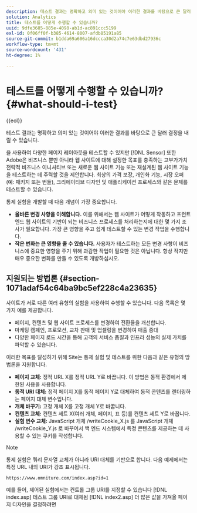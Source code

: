 ```yaml
---
description: 테스트 결과는 명확하고 의미 있는 것이어야 이러한 결과를 바탕으로 큰 달러 결정을 내릴 수 있습니다.
solution: Analytics
title: 테스트를 어떻게 수행할 수 있습니까?
uuid: 9dfe3685-885e-4098-ab1d-ac891ccc5199
exl-id: 0f06ff0f-b385-4614-8007-afdb85191a85
source-git-commit: b1dda69a606a16dccca30d2a74c7e63dbd27936c
workflow-type: tm+mt
source-wordcount: '431'
ht-degree: 1%

---
```


# 테스트를 어떻게 수행할 수 있습니까?{#what-should-i-test}

{{eol}}

테스트 결과는 명확하고 의미 있는 것이어야 이러한 결과를 바탕으로 큰 달러 결정을 내릴 수 있습니다.

을 사용하여 다양한 페이지 레이아웃을 테스트할 수 있지만 [!DNL Sensor] 또한 Adobe은 비즈니스 뿐만 아니라 웹 사이트에 대해 설정한 목표를 충족하는 고부가가치 전략적 비즈니스 이니셔티브 또는 새로운 웹 사이트 기능 또는 재설계된 웹 사이트 기능을 테스트하는 데 주력할 것을 제안합니다. 최상의 가격 보장, 개인화 기능, 시장 오퍼(예: 패키지 또는 번들), 크리에이티브 디자인 및 애플리케이션 프로세스와 같은 문제를 테스트할 수 있습니다.

통제 실험을 개발할 때 다음 개념이 가장 중요합니다.

* **올바른 변경 사항을 이해합니다.** 이를 위해서는 웹 사이트가 어떻게 작동하고 프런트 엔드 웹 사이트의 기반이 되는 비즈니스 프로세스를 처리하는지에 대한 몇 가지 조사가 필요합니다. 가장 큰 영향을 주고 쉽게 테스트할 수 있는 변경 작업을 수행합니다.
* **작은 변화는 큰 영향을 줄 수 있습니다.** 사용자가 테스트하는 모든 변경 사항이 비즈니스에 중요한 영향을 주기 위해 과감한 작업이 필요한 것은 아닙니다. 항상 작지만 매우 중요한 변화를 만들 수 있도록 개방하십시오.

## 지원되는 방법론 {#section-1071adaf54c64ba9bc5ef228c4a23635}

사이트가 서로 다른 여러 유형의 실험을 사용하여 수행할 수 있습니다. 다음 목록은 몇 가지 예를 제공합니다.

* 페이지, 컨텐츠 및 웹 사이트 프로세스를 변경하여 전환율을 개선합니다.
* 마케팅 캠페인, 프로모션, 교차 판매 및 업셀링을 변경하여 매출 증대
* 다양한 페이지 로드 시간을 통해 고객의 서비스 품질과 인프라 성능의 실제 가치를 파악할 수 있습니다.

이러한 목표를 달성하기 위해 Site는 통제 실험 및 테스트를 위한 다음과 같은 유형의 방법론을 지원합니다.

* **페이지 교체:** 정적 URL X를 정적 URL Y로 바꿉니다. 이 방법은 동적 환경에서 제한된 사용을 사용합니다.
* **동적 URI 대체:** 정적 페이지 X를 동적 페이지 Y로 대체하여 동적 콘텐츠를 렌더링하는 페이지 대체 변수입니다.
* **개체 바꾸기:** 고정 개체 X를 고정 개체 Y로 바꿉니다.
* **컨텐츠 교체:** 컨텐츠 세트 X(여러 개체, 페이지, 표 등)를 컨텐츠 세트 Y로 바꿉니다.
* **실험 변수 교체:** JavaScript 개체 /writeCookie_X.js 를 JavaScript 개체 /writeCookie_Y.js 로 바꾸어서 백 엔드 시스템에서 특정 콘텐츠를 제공하는 데 사용할 수 있는 쿠키를 작성합니다.

>[!NOTE]
>
>통제 실험은 쿼리 문자열 교체가 아니라 URI 대체를 기반으로 합니다. 다음 예제에서는 특정 URL 내의 URI가 강조 표시됩니다.
>
>`https://www.omniture.com/index.asp?id=1`
>
>예를 들어, 제어된 실험에서는 컨트롤 그룹 URI를 지정할 수 있습니다 [!DNL index.asp] 테스트 그룹 URI로 대체됨 [!DNL index2.asp] 더 많은 값을 가져올 페이지 디자인을 결정하려면
